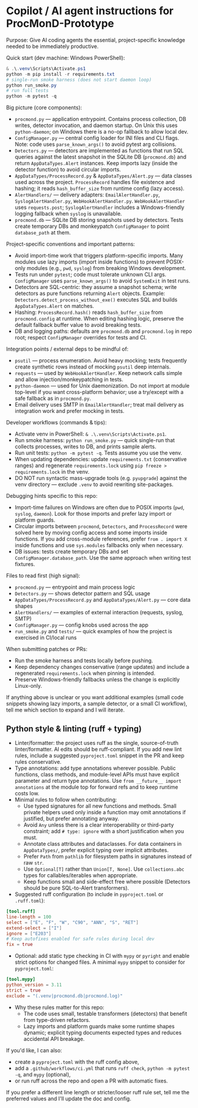 # Copilot / AI agent instructions for ProcMonD-Prototype

Purpose: Give AI coding agents the essential, project-specific knowledge needed to be immediately productive.

Quick start (dev machine: Windows PowerShell):

```powershell
& .\.venv\Scripts\Activate.ps1
python -m pip install -r requirements.txt
# single-run smoke harness (does not start daemon loop)
python run_smoke.py
# run full tests
python -m pytest -q
```

Big picture (core components):

- `procmond.py` — application entrypoint. Contains process collection, DB writes, detector invocation, and daemon startup. On Unix this uses `python-daemon`; on Windows there is a no-op fallback to allow local dev.
- `ConfigManager.py` — central config loader for INI files and CLI flags. Note: code uses `parse_known_args()` to avoid pytest arg collisions.
- `Detectors.py` — detectors are implemented as functions that run SQL queries against the latest snapshot in the SQLite DB (`procmond.db`) and return `AppDataTypes.Alert` instances. Keep imports lazy (inside the detector function) to avoid circular imports.
- `AppDataTypes/ProcessRecord.py` & `AppDataTypes/Alert.py` — data classes used across the project. `ProcessRecord` handles file existence and hashing; it reads `hash_buffer_size` from runtime config (lazy access).
- `AlertHandlers/` — delivery adapters: `EmailAlertHandler.py`, `SyslogAlertHandler.py`, `WebHookAlertHandler.py`. `WebHookAlertHandler` uses `requests.post`; `SyslogAlertHandler` includes a Windows-friendly logging fallback when `syslog` is unavailable.
- `procmond.db` — SQLite DB storing snapshots used by detectors. Tests create temporary DBs and monkeypatch `ConfigManager` to point `database_path` at them.

Project-specific conventions and important patterns:

- Avoid import-time work that triggers platform-specific imports. Many modules use lazy imports (import inside functions) to prevent POSIX-only modules (e.g., `pwd`, `syslog`) from breaking Windows development.
- Tests run under `pytest`; code must tolerate unknown CLI args. `ConfigManager` uses `parse_known_args()` to avoid `SystemExit` in test runs.
- Detectors are SQL-centric: they assume a snapshot schema; write detectors as pure functions returning `Alert` objects. Example: `Detectors.detect_process_without_exe()` executes SQL and builds `AppDataTypes.Alert` on matches.
- Hashing: `ProcessRecord.hash()` reads `hash_buffer_size` from `procmond.config` at runtime. When editing hashing logic, preserve the default fallback buffer value to avoid breaking tests.
- DB and logging paths: defaults are `procmond.db` and `procmond.log` in repo root; respect `ConfigManager` overrides for tests and CI.

Integration points / external deps to be mindful of:

- `psutil` — process enumeration. Avoid heavy mocking; tests frequently create synthetic rows instead of mocking `psutil` deep internals.
- `requests` — used by `WebHookAlertHandler`. Keep network calls simple and allow injection/monkeypatching in tests.
- `python-daemon` — used for Unix daemonization. Do not import at module top-level if you want cross-platform behavior; use a try/except with a safe fallback as in `procmond.py`.
- Email delivery uses SMTP in `EmailAlertHandler`; treat mail delivery as integration work and prefer mocking in tests.

Developer workflows (commands & tips):

- Activate venv in PowerShell: `& .\.venv\Scripts\Activate.ps1`.
- Run smoke harness: `python run_smoke.py` — quick single-run that collects processes, writes to DB, and prints sample alerts.
- Run unit tests: `python -m pytest -q`. Tests assume you use the venv.
- When updating dependencies: update `requirements.txt` (conservative ranges) and regenerate `requirements.lock` using `pip freeze > requirements.lock` in the venv.
- DO NOT run syntactic mass-upgrade tools (e.g. `pyupgrade`) against the venv directory — exclude `.venv` to avoid rewriting site-packages.

Debugging hints specific to this repo:

- Import-time failures on Windows are often due to POSIX imports (`pwd`, `syslog`, `daemon`). Look for those imports and prefer lazy import or platform guards.
- Circular imports between `procmond`, `Detectors`, and `ProcessRecord` were solved here by moving config access and some imports inside functions. If you add cross-module references, prefer `from . import X` inside functions and use `sys.modules` fallbacks only when necessary.
- DB issues: tests create temporary DBs and set `ConfigManager.database_path`. Use the same approach when writing test fixtures.

Files to read first (high signal):

- `procmond.py` — entrypoint and main process logic
- `Detectors.py` — shows detector pattern and SQL usage
- `AppDataTypes/ProcessRecord.py` and `AppDataTypes/Alert.py` — core data shapes
- `AlertHandlers/` — examples of external interaction (requests, syslog, SMTP)
- `ConfigManager.py` — config knobs used across the app
- `run_smoke.py` and `tests/` — quick examples of how the project is exercised in CI/local runs

When submitting patches or PRs:

- Run the smoke harness and tests locally before pushing.
- Keep dependency changes conservative (range updates) and include a regenerated `requirements.lock` when pinning is intended.
- Preserve Windows-friendly fallbacks unless the change is explicitly Linux-only.

If anything above is unclear or you want additional examples (small code snippets showing lazy imports, a sample detector, or a small CI workflow), tell me which section to expand and I will iterate.

## Python style & linting (ruff + typing)

- Linter/formatter: the project uses ruff as the single, source-of-truth linter/formatter. AI edits should be ruff-compliant. If you add new lint rules, include a suggested `pyproject.toml` snippet in the PR and keep rules conservative.
- Type annotations: add type annotations wherever possible. Public functions, class methods, and module-level APIs must have explicit parameter and return type annotations. Use `from __future__ import annotations` at the module top for forward refs and to keep runtime costs low.
- Minimal rules to follow when contributing:
  - Use typed signatures for all new functions and methods. Small private helpers used only inside a function may omit annotations if justified, but prefer annotating anyway.
  - Avoid `Any` unless there is a clear interoperability or third-party constraint; add `# type: ignore` with a short justification when you must.
  - Annotate class attributes and dataclasses. For data containers in `AppDataTypes/`, prefer explicit typing over implicit attributes.
  - Prefer `Path` from `pathlib` for filesystem paths in signatures instead of raw `str`.
  - Use `Optional[T]` rather than `Union[T, None]`. Use `collections.abc` types for callables/iterables when appropriate.
  - Keep functions small and side-effect free where possible (Detectors should be pure SQL-to-Alert transformers).
- Suggested ruff configuration (to include in `pyproject.toml` or `.ruff.toml`):

```toml
[tool.ruff]
line-length = 100
select = ["E", "F", "W", "C90", "ANN", "S", "RET"]
extend-select = ["I"]
ignore = ["E203"]
# Keep autofixes enabled for safe rules during local dev
fix = true
```

- Optional: add static type checking in CI with `mypy` or `pyright` and enable strict options for changed files. A minimal `mypy` snippet to consider for `pyproject.toml`:

```toml
[tool.mypy]
python_version = 3.11
strict = true
exclude = "(.venv|procmond.db|procmond.log)"
```

- Why these rules matter for this repo:
  - The code uses small, testable transformers (detectors) that benefit from type-driven refactors.
  - Lazy imports and platform guards make some runtime shapes dynamic; explicit typing documents expected types and reduces accidental API breakage.

If you'd like, I can also:

- create a `pyproject.toml` with the ruff config above,
- add a `.github/workflows/ci.yml` that runs `ruff check`, `python -m pytest -q`, and `mypy` (optional),
- or run ruff across the repo and open a PR with automatic fixes.

If you prefer a different line length or stricter/looser ruff rule set, tell me the preferred values and I'll update the doc and config.
